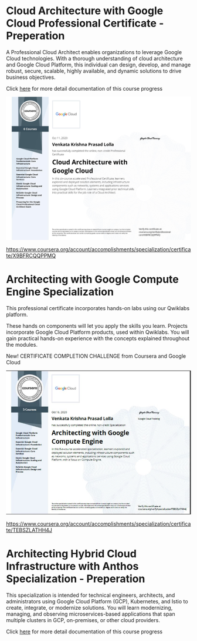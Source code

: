 #  Cloud Architecture with Google Cloud Professional Certificate - Preperation

A Professional Cloud Architect enables organizations to leverage Google Cloud technologies. With a thorough understanding of cloud architecture and Google Cloud Platform, this individual can design, develop, and manage robust, secure, scalable, highly available, and dynamic solutions to drive business objectives.

Click [here](https://github.com/vlolla/google-cloud/blob/master/Cloud%20Architecture%20with%20Google%20Cloud%20Professional%20Certificate.md) for more detail documentation of this course progress

![Cloud Architecture with Google Cloud Professional Certificate](./certificate/X9BFRCQQPPMQ.jpeg)

https://www.coursera.org/account/accomplishments/specialization/certificate/X9BFRCQQPPMQ

#  Architecting with Google Compute Engine Specialization

This professional certificate incorporates hands-on labs using our Qwiklabs platform.

These hands on components will let you apply the skills you learn. Projects incorporate Google Cloud Platform products, used within Qwiklabs. You will gain practical hands-on experience with the concepts explained throughout the modules.

New! CERTIFICATE COMPLETION CHALLENGE from Coursera and Google Cloud

![Architecting with Google Compute Engine Specialization](./certificate/TEBSZLATHH4J.JPG)


https://www.coursera.org/account/accomplishments/specialization/certificate/TEBSZLATHH4J




# Architecting Hybrid Cloud Infrastructure with Anthos Specialization - Preperation

This specialization is intended for technical engineers, architects, and administrators using Google Cloud Platform (GCP), Kubernetes, and Istio to create, integrate, or modernize solutions. You will learn modernizing, managing, and observing microservices-based applications that span multiple clusters in GCP, on-premises, or other cloud providers.

Click [here](https://github.com/vlolla/google-cloud/tree/master/Architecting%20Hybrid%20Cloud%20Infrastructure%20with%20Anthos%20Specialization) for more detail documentation of this course progress
